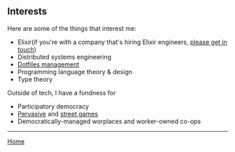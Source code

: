 ## Interests

Here are some of the things that interest me:

- Elixir(if you're with a company that's hiring Elixir engineers,
  [please get in touch](mailto:clmay@hey.com))
- Distributed systems engineering
- [Dotfiles management](dotfiles.md)
- Programming language theory & design
- Type theory

Outside of tech, I have a fondness for

- Participatory democracy
- [Pervasive](pervasive-games.md) and [street games](street-games.md)
- Democratically-managed worplaces and worker-owned co-ops

---

[Home](/)
